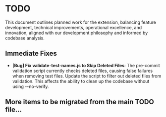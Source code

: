 # TODO

This document outlines planned work for the extension, balancing feature development, technical improvements, operational excellence, and innovation, aligned with our development philosophy and informed by codebase analysis.

## Immediate Fixes

- **[Bug] Fix validate-test-names.js to Skip Deleted Files**: The pre-commit validation script currently checks deleted files, causing false failures when removing test files. Update the script to filter out deleted files from validation. This affects the ability to clean up the codebase without using --no-verify.

## More items to be migrated from the main TODO file...